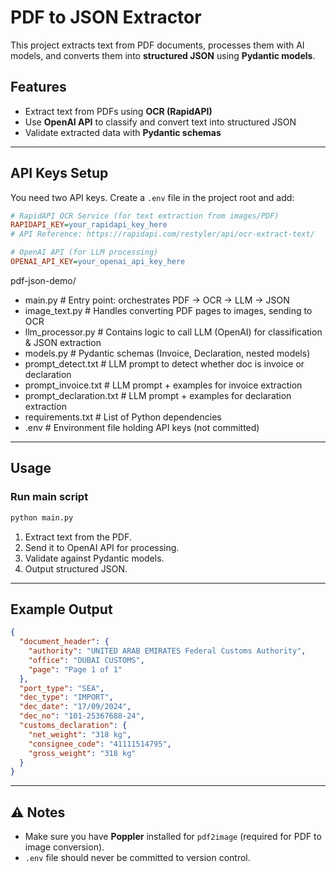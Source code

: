 
# PDF to JSON Extractor

This project extracts text from PDF documents, processes them with AI models, and converts them into **structured JSON** using **Pydantic models**.

## Features

* Extract text from PDFs using **OCR (RapidAPI)**
* Use **OpenAI API** to classify and convert text into structured JSON
* Validate extracted data with **Pydantic schemas**

---

## API Keys Setup

You need two API keys. Create a `.env` file in the project root and add:

```ini
# RapidAPI OCR Service (for text extraction from images/PDF)
RAPIDAPI_KEY=your_rapidapi_key_here  
# API Reference: https://rapidapi.com/restyler/api/ocr-extract-text/

# OpenAI API (for LLM processing)
OPENAI_API_KEY=your_openai_api_key_here
```
pdf-json-demo/
* main.py               # Entry point: orchestrates PDF → OCR → LLM → JSON
* image_text.py         # Handles converting PDF pages to images, sending to OCR
* llm_processor.py      # Contains logic to call LLM (OpenAI) for classification & JSON extraction
* models.py              # Pydantic schemas (Invoice, Declaration, nested models)
* prompt_detect.txt     # LLM prompt to detect whether doc is invoice or declaration
* prompt_invoice.txt     # LLM prompt + examples for invoice extraction
* prompt_declaration.txt # LLM prompt + examples for declaration extraction
* requirements.txt       # List of Python dependencies
* .env                    # Environment file holding API keys (not committed)

---

##  Usage

### Run main script

```bash
python main.py
```

1. Extract text from the PDF.
2. Send it to OpenAI API for processing.
3. Validate against Pydantic models.
4. Output structured JSON.

---

## Example Output

```json
{
  "document_header": {
    "authority": "UNITED ARAB EMIRATES Federal Customs Authority",
    "office": "DUBAI CUSTOMS",
    "page": "Page 1 of 1"
  },
  "port_type": "SEA",
  "dec_type": "IMPORT",
  "dec_date": "17/09/2024",
  "dec_no": "101-25367688-24",
  "customs_declaration": {
    "net_weight": "318 kg",
    "consignee_code": "41111514795",
    "gross_weight": "318 kg"
  }
}
```

---

## ⚠️ Notes

* Make sure you have **Poppler** installed for `pdf2image` (required for PDF to image conversion).
* `.env` file should never be committed to version control.

